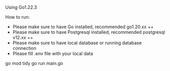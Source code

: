 Using Go1.22.3

How to run:
- Please make sure to have Go installed, recommended go1.20.xx ++
- Please make sure to have Postgresql installed, recommended postgresql v12.xx ++
- Please make sure to have local database or running database connection
- Please fill .env file with your local data

go mod tidy
go run main.go